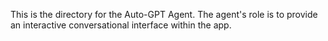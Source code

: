 This is the directory for the Auto-GPT Agent. The agent's role is to provide an interactive conversational interface within the app.
